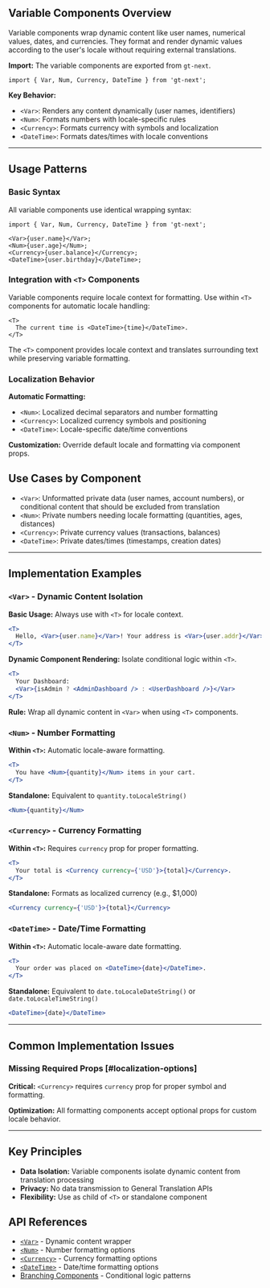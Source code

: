 ## Variable Components Overview

Variable components wrap dynamic content like user names, numerical values, dates, and currencies. They format and render dynamic values according to the user's locale without requiring external translations.

**Import:** The variable components are exported from `gt-next`.

```tsx
import { Var, Num, Currency, DateTime } from 'gt-next';
```

**Key Behavior:**

- `<Var>`: Renders any content dynamically (user names, identifiers)
- `<Num>`: Formats numbers with locale-specific rules
- `<Currency>`: Formats currency with symbols and localization
- `<DateTime>`: Formats dates/times with locale conventions

---

## Usage Patterns

### Basic Syntax

All variable components use identical wrapping syntax:

```tsx
import { Var, Num, Currency, DateTime } from 'gt-next';

<Var>{user.name}</Var>;
<Num>{user.age}</Num>;
<Currency>{user.balance}</Currency>;
<DateTime>{user.birthday}</DateTime>;
```

### Integration with `<T>` Components

Variable components require locale context for formatting. Use within `<T>` components for automatic locale handling:

```tsx
<T>
  The current time is <DateTime>{time}</DateTime>.
</T>
```

The `<T>` component provides locale context and translates surrounding text while preserving variable formatting.

### Localization Behavior

**Automatic Formatting:**

- `<Num>`: Localized decimal separators and number formatting
- `<Currency>`: Localized currency symbols and positioning
- `<DateTime>`: Locale-specific date/time conventions

**Customization:** Override default locale and formatting via component props.

## Use Cases by Component

- `<Var>`: Unformatted private data (user names, account numbers), or conditional content that should be excluded from translation
- `<Num>`: Private numbers needing locale formatting (quantities, ages, distances)
- `<Currency>`: Private currency values (transactions, balances)
- `<DateTime>`: Private dates/times (timestamps, creation dates)

---

## Implementation Examples

### `<Var>` - Dynamic Content Isolation

**Basic Usage:** Always use with `<T>` for locale context.

```jsx
<T>
  Hello, <Var>{user.name}</Var>! Your address is <Var>{user.addr}</Var>
</T>
```

**Dynamic Component Rendering:** Isolate conditional logic within `<T>`.

```jsx
<T>
  Your Dashboard:
  <Var>{isAdmin ? <AdminDashboard /> : <UserDashboard />}</Var>
</T>
```

**Rule:** Wrap all dynamic content in `<Var>` when using `<T>` components.

### `<Num>` - Number Formatting

**Within `<T>`:** Automatic locale-aware formatting.

```jsx
<T>
  You have <Num>{quantity}</Num> items in your cart.
</T>
```

**Standalone:** Equivalent to `quantity.toLocaleString()`

```jsx
<Num>{quantity}</Num>
```

### `<Currency>` - Currency Formatting

**Within `<T>`:** Requires `currency` prop for proper formatting.

```jsx
<T>
  Your total is <Currency currency={'USD'}>{total}</Currency>.
</T>
```

**Standalone:** Formats as localized currency (e.g., $1,000)

```jsx
<Currency currency={'USD'}>{total}</Currency>
```

### `<DateTime>` - Date/Time Formatting

**Within `<T>`:** Automatic locale-aware date formatting.

```jsx
<T>
  Your order was placed on <DateTime>{date}</DateTime>.
</T>
```

**Standalone:** Equivalent to `date.toLocaleDateString()` or `date.toLocaleTimeString()`

```jsx
<DateTime>{date}</DateTime>
```

---

## Common Implementation Issues

### Missing Required Props [#localization-options]

**Critical:** `<Currency>` requires `currency` prop for proper symbol and formatting.

**Optimization:** All formatting components accept optional props for custom locale behavior.

---

## Key Principles

- **Data Isolation:** Variable components isolate dynamic content from translation processing
- **Privacy:** No data transmission to General Translation APIs
- **Flexibility:** Use as child of `<T>` or standalone component

## API References

- [`<Var>`](/docs/next/api/components/var) - Dynamic content wrapper
- [`<Num>`](/docs/next/api/components/num) - Number formatting options
- [`<Currency>`](/docs/next/api/components/currency) - Currency formatting options
- [`<DateTime>`](/docs/next/api/components/datetime) - Date/time formatting options
- [Branching Components](/docs/next/guides/branches) - Conditional logic patterns
